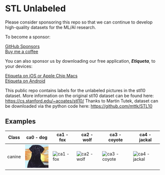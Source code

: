 # STL Unlabeled 

Please consider sponsoring this repo so that we can continue to develop high-quality datasets for the ML/AI research.

To become a sponsor:

[GitHub Sponsors](https://github.com/sponsors/semihyagli) <br/>
[Buy me a coffee](https://buymeacoffee.com/semihyagli) <br/>

You can also sponsor us by downloading our free application, **_Etiqueta_**, to your devices:

[Etiqueta on iOS or Apple Chip Macs](https://apps.apple.com/us/app/etiqueta/id6504646776) <br/>
[Etiqueta on Android](https://play.google.com/store/apps/details?id=com.aidatalabel.etiqueta) <br/>


This public repo contains labels for the unlabeled pictures in the stl10 dataset. 
More information on the original stl10 dataset can be found here: https://cs.stanford.edu/~acoates/stl10/ 
Thanks to Martin Tutek, dataset can be downloaded via the python code here: https://github.com/mttk/STL10



## Examples

Class  | ca0 - dog | ca1 - fox | ca2 - wolf | ca3 - coyote | ca4 - jackal | 
--- | --- | --- | --- | --- | --- |
canine | ![canine - ca0 - dog](examples/canine/ca0%20-%20dog.png) | ![ca1 - fox]() | ![ca2 - wolf]() | ![ca3 - coyote]() | ![ca4 - jackal]() | 



